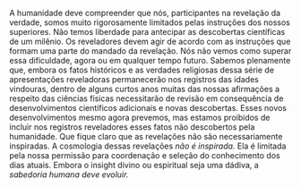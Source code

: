 ﻿A humanidade deve compreender que nós, participantes na revelação da verdade, somos muito rigorosamente limitados pelas instruções dos nossos superiores. Não temos liberdade para antecipar as descobertas científicas de um milênio. Os reveladores devem agir de acordo com as instruções que formam uma parte do mandado da revelação. Nós não vemos como superar essa dificuldade, agora ou em qualquer tempo futuro. Sabemos plenamente que, embora os fatos históricos e as verdades religiosas dessa série de apresentações reveladoras permanecerão nos registros das idades vindouras, dentro de alguns curtos anos muitas das nossas afirmações a respeito das ciências físicas necessitarão de revisão em consequência de desenvolvimentos científicos adicionais e novas descobertas. Esses novos desenvolvimentos mesmo agora prevemos, mas estamos proibidos de incluir nos registros reveladores esses fatos não descobertos pela humanidade. Que fique claro que as revelações não são necessariamente inspiradas. A cosmologia dessas revelações *não é inspirada.* Ela é limitada pela nossa permissão para coordenação e seleção do conhecimento dos dias atuais. Embora o insight divino ou espiritual seja uma dádiva, a *sabedoria humana deve evoluir.*